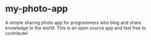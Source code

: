 # my-photo-app
A simple sharing photo app for programmers who blog and share knowledge to the world. This is an open source app and feel free to contribute!
